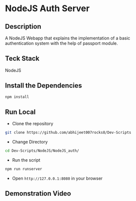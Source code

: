 # NodeJS Auth Server

## Description

A NodeJS Webapp that explains the implementation of a basic authentication system with the help of passport module.

## Teck Stack

NodeJS

## Install the Dependencies

```bash
npm install
```

## Run Local

* Clone the repository

```bash
git clone https://github.com/abhijeet007rocks8/Dev-Scripts
```

* Change Directory

```bash
cd Dev-Scripts/NodeJS/NodeJS_auth/
```

* Run the script

```bash
npm run runserver
```

* Open `http://127.0.0.1:8080` in your browser

## Demonstration Video

